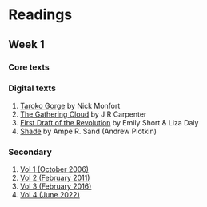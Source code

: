 # Readings
## Week 1
### Core texts

### Digital texts
1. [Taroko Gorge](https://collection.eliterature.org/3/work.html?work=taroko-gorge) by Nick Monfort
2. [The Gathering Cloud](https://luckysoap.com/thegatheringcloud/) by J R Carpenter
3. [First Draft of the Revolution](https://collection.eliterature.org/3/work.html?work=first-draft-of-the-revolution) by Emily Short & Liza Daly
4. [Shade](https://pr-if.org/play/shade/) by Ampe R. Sand (Andrew Plotkin)

### Secondary
1. [Vol 1 (October 2006)](https://collection.eliterature.org/1/)
2. [Vol 2 (February 2011)](https://collection.eliterature.org/2/)
3. [Vol 3 (February 2016)](https://collection.eliterature.org/3/)
4. [Vol 4 (June 2022)](https://collection.eliterature.org/4/)
